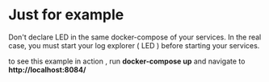 # Just for example

Don't declare LED in the same docker-compose of your services. In the real case,
you must start your log explorer ( LED ) before starting your services.

to see this example in action , run **docker-compose up** and navigate to **http://localhost:8084/**

